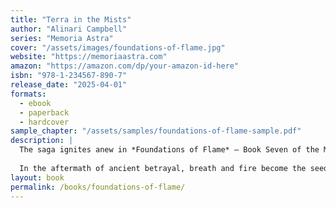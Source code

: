 ```yaml
---
title: "Terra in the Mists"
author: "Alinari Campbell"
series: "Memoria Astra"
cover: "/assets/images/foundations-of-flame.jpg"
website: "https://memoriaastra.com"
amazon: "https://amazon.com/dp/your-amazon-id-here"
isbn: "978-1-234567-890-7"
release_date: "2025-04-01"
formats:
  - ebook
  - paperback
  - hardcover
sample_chapter: "/assets/samples/foundations-of-flame-sample.pdf"
description: |
  The saga ignites anew in *Foundations of Flame* — Book Seven of the Memoria Astra Cycle.
  
  In the aftermath of ancient betrayal, breath and fire become the seeds of a reborn destiny.
layout: book
permalink: /books/foundations-of-flame/
---
```

